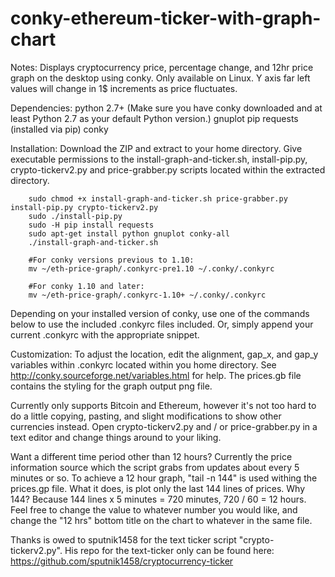 # conky-ethereum-ticker-with-graph-chart
Notes:
Displays cryptocurrency price, percentage change, and 12hr price graph on the desktop using conky.
Only available on Linux. Y axis far left values will change in 1$ increments as price fluctuates.


Dependencies:
python 2.7+ (Make sure you have conky downloaded and at least Python 2.7 as your default Python version.)
gnuplot
pip
requests (installed via pip)
conky


Installation:
Download the ZIP and extract to your home directory.
Give executable permissions to the install-graph-and-ticker.sh, install-pip.py, crypto-tickerv2.py and price-grabber.py scripts located within the extracted directory.

		sudo chmod +x install-graph-and-ticker.sh price-grabber.py install-pip.py crypto-tickerv2.py
		sudo ./install-pip.py
		sudo -H pip install requests
		sudo apt-get install python gnuplot conky-all
		./install-graph-and-ticker.sh
		
		#For conky versions previous to 1.10:
		mv ~/eth-price-graph/.conkyrc-pre1.10 ~/.conky/.conkyrc
		
		#For conky 1.10 and later:
		mv ~/eth-price-graph/.conkyrc-1.10+ ~/.conky/.conkyrc


Depending on your installed version of conky, use one of the commands below to use the included .conkyrc files included. Or, simply append your current .conkyrc with the appropriate snippet.



Customization:
To adjust the location, edit the alignment, gap_x, and gap_y variables within .conkyrc located within you home directory. See http://conky.sourceforge.net/variables.html for help. The prices.gb file contains the styling for the graph output png file.

Currently only supports Bitcoin and Ethereum, however it's not too hard to do a little copying, pasting, and slight modifications to show other currencies instead. Open crypto-tickerv2.py and / or price-grabber.py in a text editor and change things around to your liking.

Want a different time period other than 12 hours? Currently the price information source which the script grabs from updates about every 5 minutes or so. To achieve a 12 hour graph, "tail -n 144" is used withing the prices.gp file. What it does, is plot only the last 144 lines of prices. Why 144? Because 144 lines x 5 minutes = 720 minutes, 720 / 60 = 12 hours. Feel free to change the value to whatever number you would like, and change the "12 hrs" bottom title on the chart to whatever in the same file.

Thanks is owed to sputnik1458 for the text ticker script "crypto-tickerv2.py". His repo for the text-ticker only can be found here: https://github.com/sputnik1458/cryptocurrency-ticker
